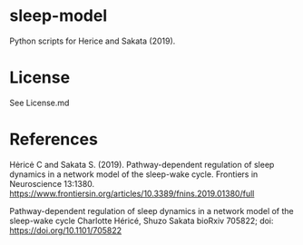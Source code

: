 # sleep-model
Python scripts for Herice and Sakata (2019).

# License
See License.md


# References
Hėricė C and Sakata S. (2019). Pathway-dependent regulation of sleep dynamics in a network model of the sleep-wake cycle. Frontiers in Neuroscience 13:1380. https://www.frontiersin.org/articles/10.3389/fnins.2019.01380/full

Pathway-dependent regulation of sleep dynamics in a network model of the sleep-wake cycle
Charlotte Héricé, Shuzo Sakata
bioRxiv 705822; doi: https://doi.org/10.1101/705822

